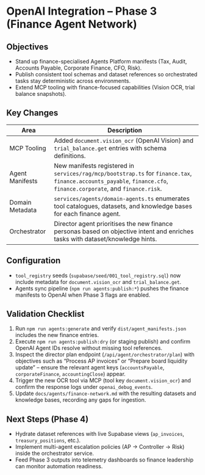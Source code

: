 # OpenAI Integration – Phase 3 (Finance Agent Network)

## Objectives
- Stand up finance-specialised Agents Platform manifests (Tax, Audit, Accounts Payable, Corporate Finance, CFO, Risk).
- Publish consistent tool schemas and dataset references so orchestrated tasks stay deterministic across environments.
- Extend MCP tooling with finance-focused capabilities (Vision OCR, trial balance snapshots).

## Key Changes
| Area | Description |
| --- | --- |
| MCP Tooling | Added `document.vision_ocr` (OpenAI Vision) and `trial_balance.get` entries with schema definitions. |
| Agent Manifests | New manifests registered in `services/rag/mcp/bootstrap.ts` for `finance.tax`, `finance.accounts_payable`, `finance.cfo`, `finance.corporate`, and `finance.risk`. |
| Domain Metadata | `services/agents/domain-agents.ts` enumerates tool catalogues, datasets, and knowledge bases for each finance agent. |
| Orchestrator | Director agent prioritises the new finance personas based on objective intent and enriches tasks with dataset/knowledge hints. |

## Configuration
- `tool_registry` seeds (`supabase/seed/001_tool_registry.sql`) now include metadata for `document.vision_ocr` and `trial_balance.get`.
- Agents sync pipeline (`npm run agents:publish:*`) pushes the finance manifests to OpenAI when Phase 3 flags are enabled.

## Validation Checklist
1. Run `npm run agents:generate` and verify `dist/agent_manifests.json` includes the new finance entries.
2. Execute `npm run agents:publish:dry` (or staging publish) and confirm OpenAI Agent IDs resolve without missing tool references.
3. Inspect the director plan endpoint (`/api/agent/orchestrator/plan`) with objectives such as “Process AP invoices” or “Prepare board liquidity update” – ensure the relevant agent keys (`accountsPayable`, `corporateFinance`, `accountingClose`) appear.
4. Trigger the new OCR tool via MCP (tool key `document.vision_ocr`) and confirm the response logs under `openai_debug_events`.
5. Update `docs/agents/finance-network.md` with the resulting datasets and knowledge bases, recording any gaps for ingestion.

## Next Steps (Phase 4)
- Hydrate dataset references with live Supabase views (`ap_invoices`, `treasury_positions`, etc.).
- Implement multi-agent escalation policies (AP → Controller → Risk) inside the orchestrator service.
- Feed Phase 3 outputs into telemetry dashboards so finance leadership can monitor automation readiness.
